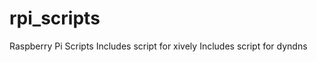rpi_scripts
===========

Raspberry Pi Scripts
Includes script for xively
Includes script for dyndns
